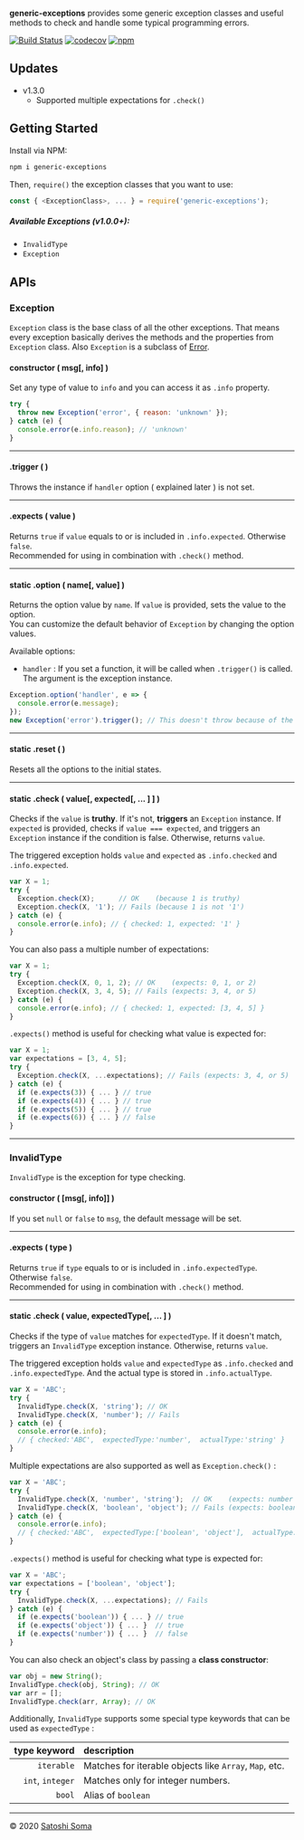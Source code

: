**generic-exceptions** provides some generic exception classes and useful methods to check and handle some typical programming errors.

[![Build Status](https://travis-ci.org/amekusa/generic-exceptions.svg?branch=master)](https://travis-ci.org/amekusa/generic-exceptions) [![codecov](https://codecov.io/gh/amekusa/generic-exceptions/branch/master/graph/badge.svg)](https://codecov.io/gh/amekusa/generic-exceptions) [![npm](https://img.shields.io/badge/dynamic/json?label=npm&query=%24%5B%27dist-tags%27%5D%5B%27latest%27%5D&url=https%3A%2F%2Fregistry.npmjs.org%2Fgeneric-exceptions%2F)](https://www.npmjs.com/package/generic-exceptions)

## Updates

- v1.3.0
	- Supported multiple expectations for `.check()`

## Getting Started

Install via NPM:
```sh
npm i generic-exceptions
```

Then, `require()` the exception classes that you want to use:

```js
const { <ExceptionClass>, ... } = require('generic-exceptions');
```

##### Available Exceptions (v1.0.0+):

- `InvalidType`
- `Exception`

## APIs

### Exception

`Exception` class is the base class of all the other exceptions. That means every exception basically derives the methods and the properties from `Exception` class. Also `Exception` is a subclass of [Error](https://developer.mozilla.org/en-US/docs/Web/JavaScript/Reference/Global_Objects/Error).

#### constructor ( msg[, info] )

Set any type of value to `info` and you can access it as `.info` property.

```js
try {
  throw new Exception('error', { reason: 'unknown' });
} catch (e) {
  console.error(e.info.reason); // 'unknown'
}
```

---

#### .trigger ( )

Throws the instance if `handler` option ( explained later ) is not set.

---

#### .expects ( value )

Returns `true` if `value` equals to or is included in `.info.expected`. Otherwise `false`.  
Recommended for using in combination with `.check()` method.

---

#### static .option ( name[, value] )

Returns the option value by `name`. If `value` is provided, sets the value to the option.  
You can customize the default behavior of `Exception` by changing the option values.

Available options:

- `handler` : If you set a function, it will be called when `.trigger()` is called. The argument is the exception instance.

```js
Exception.option('handler', e => {
  console.error(e.message);
});
new Exception('error').trigger(); // This doesn't throw because of the handler
```

---

#### static .reset ( )

Resets all the options to the initial states.

---

#### static .check ( value[, expected[, ... ] ] )

Checks if the `value` is **truthy**. If it's not, **triggers** an `Exception` instance.
If `expected` is provided, checks if `value === expected`, and triggers an `Exception` instance if the condition is false. Otherwise, returns `value`.

The triggered exception holds `value` and `expected` as `.info.checked` and `.info.expected`.

```js
var X = 1;
try {
  Exception.check(X);      // OK    (because 1 is truthy)
  Exception.check(X, '1'); // Fails (because 1 is not '1')
} catch (e) {
  console.error(e.info); // { checked: 1, expected: '1' }
}
```

You can also pass a multiple number of expectations:

```js
var X = 1;
try {
  Exception.check(X, 0, 1, 2); // OK    (expects: 0, 1, or 2)
  Exception.check(X, 3, 4, 5); // Fails (expects: 3, 4, or 5)
} catch (e) {
  console.error(e.info); // { checked: 1, expected: [3, 4, 5] }
}
```

`.expects()` method is useful for checking what value is expected for:

```js
var X = 1;
var expectations = [3, 4, 5];
try {
  Exception.check(X, ...expectations); // Fails (expects: 3, 4, or 5)
} catch (e) {
  if (e.expects(3)) { ... } // true
  if (e.expects(4)) { ... } // true
  if (e.expects(5)) { ... } // true
  if (e.expects(6)) { ... } // false
}
```

---

### InvalidType

`InvalidType` is the exception for type checking.

#### constructor ( [msg[,  info]] )

If you set `null` or `false` to `msg`, the default message will be set.

---

#### .expects ( type )

Returns `true` if `type` equals to or is included in `.info.expectedType`. Otherwise `false`.  
Recommended for using in combination with `.check()` method.

---

#### static .check ( value, expectedType[, ... ] )

Checks if the type of `value` matches for `expectedType`. If it doesn't match, triggers an `InvalidType` exception instance. Otherwise, returns `value`.

The triggered exception holds `value` and `expectedType` as `.info.checked` and `.info.expectedType`.
And the actual type is stored in `.info.actualType`.

```js
var X = 'ABC';
try {
  InvalidType.check(X, 'string'); // OK
  InvalidType.check(X, 'number'); // Fails
} catch (e) {
  console.error(e.info);
  // { checked:'ABC',  expectedType:'number',  actualType:'string' }
}
```

Multiple expectations are also supported as well as `Exception.check()` :

```js
var X = 'ABC';
try {
  InvalidType.check(X, 'number', 'string');  // OK    (expects: number OR string)
  InvalidType.check(X, 'boolean', 'object'); // Fails (expects: boolean OR object)
} catch (e) {
  console.error(e.info);
  // { checked:'ABC',  expectedType:['boolean', 'object'],  actualType:'string' }
}
```

`.expects()` method is useful for checking what type is expected for:

```js
var X = 'ABC';
var expectations = ['boolean', 'object'];
try {
  InvalidType.check(X, ...expectations); // Fails
} catch (e) {
  if (e.expects('boolean')) { ... } // true
  if (e.expects('object')) { ... }  // true
  if (e.expects('number')) { ... }  // false
}
```

You can also check an object's class by passing a **class constructor**:

```js
var obj = new String();
InvalidType.check(obj, String); // OK
var arr = [];
InvalidType.check(arr, Array); // OK
```

Additionally, `InvalidType` supports some special type keywords that can be used as `expectedType` :

|     type keyword | description                                            |
| ---------------: | :----------------------------------------------------- |
|       `iterable` | Matches for iterable objects like `Array`, `Map`, etc. |
| `int`, `integer` | Matches only for integer numbers.                      |
|           `bool` | Alias of `boolean`                                     |

---

&copy; 2020 [Satoshi Soma](https://amekusa.com)


